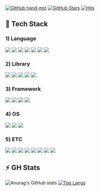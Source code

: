 [![GitHub hand-miz](https://img.shields.io/github/followers/hand-miz?label=follow&style=social)](https://github.com/hand-miz)
[![GitHub Stars](https://img.shields.io/github/stars/hand-miz?style=social)](https://github.com/hand-miz)
[![Hits](https://komarev.com/ghpvc/?username=hand-miz&color=blue&label=Hits)](https://github.com/hand-miz)

## 🔨 Tech Stack
### 1) Language
<div>
  <img src="https://img.shields.io/badge/Python-3776AB?style=flat-square&logo=Python&logoColor=white"/>
  <img src="https://img.shields.io/badge/Java-007396?style=flat-square&logo=OpenJDK&logoColor=white"/> 
  <img src="https://img.shields.io/badge/C-A8B9CC?style=flat-square&logo=C&logoColor=white"/>
  <img src="https://img.shields.io/badge/C++-00599C?style=flat-square&logo=cplusplus&logoColor=white"/>
  <img src="https://img.shields.io/badge/HTML5-E34F26?style=flat-square&logo=HTML5&logoColor=white"/>
  <img src="https://img.shields.io/badge/CSS3-1572B6?style=flat-square&logo=CSS3&logoColor=white"/> 
  <img src="https://img.shields.io/badge/JavaScript-F7DF1E?style=flat-square&logo=JavaScript&logoColor=white"/>
</div>
  
### 2) Library
<div>
  <img src="https://img.shields.io/badge/Jupyter-F37626?style=flat-square&logo=jupyter&logoColor=white"/>
  <img src="https://img.shields.io/badge/pandas-150458?style=flat-square&logo=pandas&logoColor=white&Color=white"/>
  <img src="https://img.shields.io/badge/Numpy-013243?style=flat-square&logo=numpy&logoColor=white&Color=white"/>
  <img src="https://img.shields.io/badge/React-61DAFB?style=flat-square&logo=React&logoColor=white&Color=white"/>
  <img src="https://img.shields.io/badge/OpenCV-5C3EE8?style=flat-square&logo=OpenCV&logoColor=white"/>
</div>
  
### 3) Framework
<div>
  <img src="https://img.shields.io/badge/Bootstrap-7952B3?style=flat-square&logo=bootstrap&logoColor=white"/>
  <img src="https://img.shields.io/badge/Flutter-02569B?style=flat-square&logo=flutter&logoColor=white&Color=white"/>
  <img src="https://img.shields.io/badge/Django-092E20?style=flat-square&logo=Django&logoColor=white"/>
  <img src="https://img.shields.io/badge/Vue.js-4FC08D?style=flat-square&logo=vuedotjs&logoColor=white&Color=white"/>
</div>

### 4) OS
<div>
  <img src="https://img.shields.io/badge/Windows-0078D6?style=flat-square&logo=Windows&logoColor=white"/>
  <img src="https://img.shields.io/badge/Ubuntu-E95420?style=flat-square&logo=Ubuntu&logoColor=white"/>
  <img src="https://img.shields.io/badge/Linux-FCC624?style=flat-square&logo=Linux&logoColor=white"/>
</div>
  
### 5) ETC
<div>
  <img src="https://img.shields.io/badge/Git-F05032?style=flat-square&logo=Git&logoColor=white"/>
  <img src="https://img.shields.io/badge/MySQL-4479A1?style=flat-square&logo=MySQL&logoColor=white"/>
  <img src="https://img.shields.io/badge/Anaconda-44A833?style=flat-square&logo=Anaconda&logoColor=white"/>

  
  <img src="https://img.shields.io/badge/Eclipse IDE-2C2255?style=flat-square&logo=Eclipse IDE&logoColor=white"/>
  <img src="https://img.shields.io/badge/Visual Studio-5C2D91?style=flat-square&logo=Visual Studio&logoColor=white"/>
  <img src="https://img.shields.io/badge/Visual Studio Code-007ACC?style=flat-square&logo=Visual Studio Code&logoColor=white"/>

  <img src="https://img.shields.io/badge/Firebase-FFCA28?style=flat-square&logo=firebase&logoColor=white"/>

  
  <img src="https://img.shields.io/badge/Docker-2496ED?style=flat-square&logo=Docker&logoColor=white"/>
  
</div>

## ⚡ GH Stats

![Anurag's GitHub stats](https://github-readme-stats.vercel.app/api?username=hand-miz\&rank_icon=github&theme=material-palenight)
[![Top Langs](https://github-readme-stats.vercel.app/api/top-langs/?username=hand-miz&langs_count=8&layout=compact&theme=material-palenight)](https://github.com/hand-miz/hand-miz.git)

<!--
**hand-mj/hand-mj** is a ✨ _special_ ✨ repository because its `README.md` (this file) appears on your GitHub profile.

Here are some ideas to get you started:

- 🔭 I’m currently working on ...
- 🌱 I’m currently learning ...
- 👯 I’m looking to collaborate on ...
- 🤔 I’m looking for help with ...
- 💬 Ask me about ...
- 📫 How to reach me: ...
- 😄 Pronouns: ...
- ⚡ Fun fact: ...
-->
